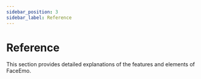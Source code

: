 ```yaml
---
sidebar_position: 3
sidebar_label: Reference
---
```


# Reference

This section provides detailed explanations of the features and elements of FaceEmo.